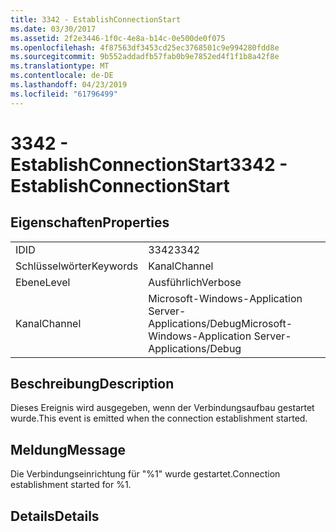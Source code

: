 ```yaml
---
title: 3342 - EstablishConnectionStart
ms.date: 03/30/2017
ms.assetid: 2f2e3446-1f0c-4e8a-b14c-0e500de0f075
ms.openlocfilehash: 4f87563df3453cd25ec3768501c9e994280fdd8e
ms.sourcegitcommit: 9b552addadfb57fab0b9e7852ed4f1f1b8a42f8e
ms.translationtype: MT
ms.contentlocale: de-DE
ms.lasthandoff: 04/23/2019
ms.locfileid: "61796499"
---
```

# <a name="3342---establishconnectionstart"></a><span data-ttu-id="d8c40-102">3342 - EstablishConnectionStart</span><span class="sxs-lookup"><span data-stu-id="d8c40-102">3342 - EstablishConnectionStart</span></span>
## <a name="properties"></a><span data-ttu-id="d8c40-103">Eigenschaften</span><span class="sxs-lookup"><span data-stu-id="d8c40-103">Properties</span></span>  
  
|||  
|-|-|  
|<span data-ttu-id="d8c40-104">ID</span><span class="sxs-lookup"><span data-stu-id="d8c40-104">ID</span></span>|<span data-ttu-id="d8c40-105">3342</span><span class="sxs-lookup"><span data-stu-id="d8c40-105">3342</span></span>|  
|<span data-ttu-id="d8c40-106">Schlüsselwörter</span><span class="sxs-lookup"><span data-stu-id="d8c40-106">Keywords</span></span>|<span data-ttu-id="d8c40-107">Kanal</span><span class="sxs-lookup"><span data-stu-id="d8c40-107">Channel</span></span>|  
|<span data-ttu-id="d8c40-108">Ebene</span><span class="sxs-lookup"><span data-stu-id="d8c40-108">Level</span></span>|<span data-ttu-id="d8c40-109">Ausführlich</span><span class="sxs-lookup"><span data-stu-id="d8c40-109">Verbose</span></span>|  
|<span data-ttu-id="d8c40-110">Kanal</span><span class="sxs-lookup"><span data-stu-id="d8c40-110">Channel</span></span>|<span data-ttu-id="d8c40-111">Microsoft-Windows-Application Server-Applications/Debug</span><span class="sxs-lookup"><span data-stu-id="d8c40-111">Microsoft-Windows-Application Server-Applications/Debug</span></span>|  
  
## <a name="description"></a><span data-ttu-id="d8c40-112">Beschreibung</span><span class="sxs-lookup"><span data-stu-id="d8c40-112">Description</span></span>  
 <span data-ttu-id="d8c40-113">Dieses Ereignis wird ausgegeben, wenn der Verbindungsaufbau gestartet wurde.</span><span class="sxs-lookup"><span data-stu-id="d8c40-113">This event is emitted when the connection establishment started.</span></span>  
  
## <a name="message"></a><span data-ttu-id="d8c40-114">Meldung</span><span class="sxs-lookup"><span data-stu-id="d8c40-114">Message</span></span>  
 <span data-ttu-id="d8c40-115">Die Verbindungseinrichtung für "%1" wurde gestartet.</span><span class="sxs-lookup"><span data-stu-id="d8c40-115">Connection establishment started for %1.</span></span>  
  
## <a name="details"></a><span data-ttu-id="d8c40-116">Details</span><span class="sxs-lookup"><span data-stu-id="d8c40-116">Details</span></span>
